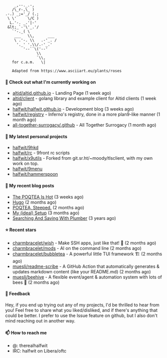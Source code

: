 ```
    _,--._.-,
   /\_r-,\_ )
.-.) _;='_/ (.;
 \ \'     \/C )
  L.'-. _.'|-'
 &lt;_`-'\'_.'/
   `'-._( \
    ___   \\,      ___
    \ .'-. \\   .-'_. /
     '._' '.\\/.-'_.'
        '--``\('--'
              \\
              `\\,
   for c.a.m.   \|
   
   Adapted from https://www.asciiart.eu/plants/roses
```

#### 👷 Check out what I'm currently working on

- [altid/altid.github.io](https://github.com/altid/altid.github.io) - Landing Page (1 week ago)
- [altid/client](https://github.com/altid/client) - golang library and example client for Altid clients (1 week ago)
- [halfwit/halfwit.github.io](https://github.com/halfwit/halfwit.github.io) - Development blog (3 weeks ago)
- [halfwit/registry](https://github.com/halfwit/registry) - Inferno&#39;s registry, done in a more plan9-like manner (1 month ago)
- [all-together-surrogacy/.github](https://github.com/all-together-surrogacy/.github) - All Together Surrogacy (1 month ago)

#### 🌱 My latest personal projects

- [halfwit/9hkd](https://github.com/halfwit/9hkd)
- [halfwit/rc](https://github.com/halfwit/rc) - 9front rc scripts
- [halfwit/x9utils](https://github.com/halfwit/x9utils) - Forked from git.sr.ht/~moody/tlsclient, with my own work on top.
- [halfwit/9menu](https://github.com/halfwit/9menu)
- [halfwit/hammerspoon](https://github.com/halfwit/hammerspoon)

#### 📜 My recent blog posts

- [The POQTEA Is Hot](https://halfwit.github.io/2023/11/01/the-poqtea-is-hot.html) (3 weeks ago)
- [Hugo](https://halfwit.github.io/2023/09/04/hugo.html) (2 months ago)
- [POQTEA, Steeped.](https://halfwit.github.io/2023/08/29/layouts.html) (2 months ago)
- [My (ideal) Setup](https://halfwit.github.io/2023/07/26/setup.html) (3 months ago)
- [Searching And Saving With Plumber](https://halfwit.github.io/2020/06/27/searching.html) (3 years ago)

#### ⭐ Recent stars

- [charmbracelet/wish](https://github.com/charmbracelet/wish) - Make SSH apps, just like that! 💫 (2 months ago)
- [charmbracelet/mods](https://github.com/charmbracelet/mods) - AI on the command line (2 months ago)
- [charmbracelet/bubbletea](https://github.com/charmbracelet/bubbletea) - A powerful little TUI framework 🏗 (2 months ago)
- [muesli/readme-scribe](https://github.com/muesli/readme-scribe) - A GitHub Action that automatically generates &amp; updates markdown content (like your README.md) (2 months ago)
- [muesli/beehive](https://github.com/muesli/beehive) - A flexible event/agent &amp; automation system with lots of bees 🐝 (2 months ago)

#### 💬 Feedback

Hey, if you end up trying out any of my projects, I'd be thrilled to hear from you! Feel free to share what you liked/disliked, and if there's anything that could be better.
I prefer to use the Issue feature on github, but I also don't mind reaching out in another way.

#### 📫 How to reach me
- @: therealhalfwit
- IRC: halfwit on Libera/oftc
